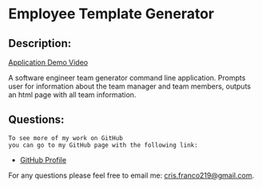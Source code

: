 # Employee Template Generator

## Description:
 
 [Application Demo Video](https://drive.google.com/file/d/1r3wboNl3hlgP1A0ll1k6wncTWrqDFG57/view)
    
   A software engineer team generator command line application. 
   Prompts user for information about the team manager and team members, outputs an html 
   page with all team information.
   
## Questions:
    To see more of my work on GitHub 
    you can go to my GitHub page with the following link:

-  [GitHub Profile](https://github.com/Cris-Franco)

For any questions please feel free to email me: cris.franco219@gmail.com.
